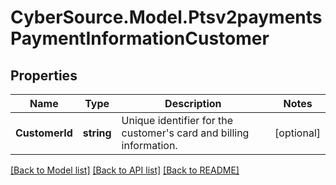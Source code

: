 # CyberSource.Model.Ptsv2paymentsPaymentInformationCustomer
## Properties

Name | Type | Description | Notes
------------ | ------------- | ------------- | -------------
**CustomerId** | **string** | Unique identifier for the customer&#39;s card and billing information. | [optional] 

[[Back to Model list]](../README.md#documentation-for-models) [[Back to API list]](../README.md#documentation-for-api-endpoints) [[Back to README]](../README.md)


